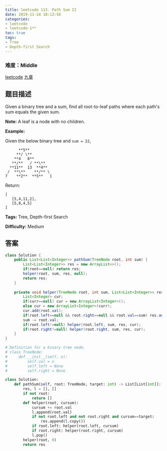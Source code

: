 ```yaml
---
title: leetcode 113. Path Sum II
date: 2019-11-24 10:13:58
categories:
- leetcode
- leetcode-1**
toc: true
tags:
- Tree
- Depth-first Search
---
```

### 难度：Middle

<a href="https://leetcode.com/problems/path-sum-ii/">leetcode</a>
<a href="https://www.jiuzhang.com/solution/path-sum-ii/">九章</a>
## 题目描述
Given a binary tree and a sum, find all root-to-leaf paths where each path's
sum equals the given sum.

**Note:**  A leaf is a node with no children.

**Example:**

Given the below binary tree and `sum = 22`,
        
          **5**
         **/ \**
        **4   8**
       **/**   / **\**
      **11**  13  **4**
     /  **\**    **/** \
    7    **2**  **5**   1


Return:
        
    [
       [5,4,11,2],
       [5,8,4,5]
    ]



**Tags:** Tree, Depth-first Search

**Difficulty:** Medium
## 答案
<!--more-->
```java
class Solution {
    public List<List<Integer>> pathSum(TreeNode root, int sum) {
        List<List<Integer>> res = new ArrayList<>();
        if(root==null) return res;
        helper(root, sum, res, null);
        return res;
    }
    
    private void helper(TreeNode root, int sum, List<List<Integer>> res, List<Integer> curr){
        List<Integer> cur;
        if(curr==null) cur = new ArrayList<Integer>();
        else cur = new ArrayList<Integer>(curr);
        cur.add(root.val);
        if(root.left==null && root.right==null && root.val==sum) res.add(cur);
        sum -= root.val;
        if(root.left!=null) helper(root.left, sum, res, cur);
        if(root.right!=null) helper(root.right, sum, res, cur);
    }
}
```



```python
# Definition for a binary tree node.
# class TreeNode:
#     def __init__(self, x):
#         self.val = x
#         self.left = None
#         self.right = None

class Solution:
    def pathSum(self, root: TreeNode, target: int) -> List[List[int]]:
        res, l = [], []
        if not root:
            return []
        def helper(root, cursum):
            cursum += root.val
            l.append(root.val)
            if not root.left and not root.right and cursum==target:
                res.append(l.copy())
            if root.left: helper(root.left, cursum)
            if root.right: helper(root.right, cursum)
            l.pop()
        helper(root, 0)
        return res

```

